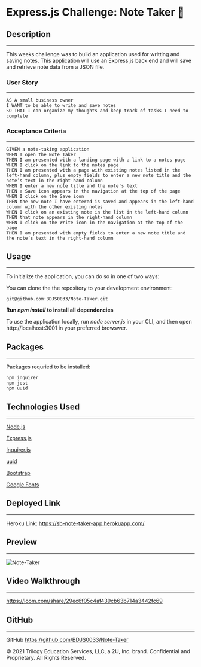 # Express.js Challenge: Note Taker :notebook:

## Description
---
This weeks challenge was to build an application used for writting and saving notes. This application will use an Express.js back end and will save and retrieve note data from a JSON file.

### User Story
______
```
AS A small business owner
I WANT to be able to write and save notes
SO THAT I can organize my thoughts and keep track of tasks I need to complete
```

### Acceptance Criteria
___

```
GIVEN a note-taking application
WHEN I open the Note Taker
THEN I am presented with a landing page with a link to a notes page
WHEN I click on the link to the notes page
THEN I am presented with a page with existing notes listed in the left-hand column, plus empty fields to enter a new note title and the note’s text in the right-hand column
WHEN I enter a new note title and the note’s text
THEN a Save icon appears in the navigation at the top of the page
WHEN I click on the Save icon
THEN the new note I have entered is saved and appears in the left-hand column with the other existing notes
WHEN I click on an existing note in the list in the left-hand column
THEN that note appears in the right-hand column
WHEN I click on the Write icon in the navigation at the top of the page
THEN I am presented with empty fields to enter a new note title and the note’s text in the right-hand column
```
## Usage
____________

To initialize the application, you can do so in one of two ways: 

You can clone the the repository to your development environment:

```
git@github.com:BDJS0033/Note-Taker.git
```

**Run _npm install_ to install all dependencies**

To use the application locally, run _node server.js_ in your CLI, and then open http://localhost:3001 in your preferred browswer. 

## Packages
______________

Packages requried to be installed:

```
npm inquirer
npm jest
npm uuid
```

## Technologies Used
-----
<p><a href="https://nodejs.org/">Node.js</a></p>
<p><a href="https://www.npmjs.com/package/express">Express.js</a></p>
<p><a href="https://www.npmjs.com/package/inquirer">Inquirer.js</a></p>
<p><a href="https://www.npmjs.com/package/uuid">uuid</a></p>
<p><a href="https://getbootstrap.com/">Bootstrap</a></p>
<p><a href="https://fonts.google.com/">Google Fonts</a></p>

## Deployed Link
_____

Heroku Link: https://sb-note-taker-app.herokuapp.com/

## Preview
______________

![Note-Taker](https://user-images.githubusercontent.com/82056351/159371880-10db95a4-c53d-426c-b81c-8226d16f1915.jpg)


## Video Walkthrough
______

https://loom.com/share/29ec6f05c4af439cb63b714a3442fc69

## GitHub
________________

GitHub https://github.com/BDJS0033/Note-Taker


© 2021 Trilogy Education Services, LLC, a 2U, Inc. brand. Confidential and Proprietary. All Rights Reserved.
